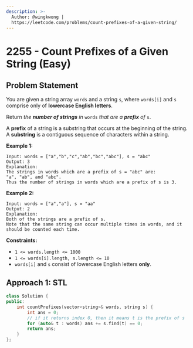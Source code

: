 ```yaml
---
description: >-
  Author: @wingkwong |
  https://leetcode.com/problems/count-prefixes-of-a-given-string/
---
```


# 2255 - Count Prefixes of a Given String (Easy)

## Problem Statement

You are given a string array `words` and a string `s`, where `words[i]` and `s` comprise only of **lowercase English letters**.

Return _the **number of strings** in_ `words` _that are a **prefix** of_ `s`.

A **prefix** of a string is a substring that occurs at the beginning of the string. A **substring** is a contiguous sequence of characters within a string.

&#x20;

**Example 1:**

```
Input: words = ["a","b","c","ab","bc","abc"], s = "abc"
Output: 3
Explanation:
The strings in words which are a prefix of s = "abc" are:
"a", "ab", and "abc".
Thus the number of strings in words which are a prefix of s is 3.
```

**Example 2:**

```
Input: words = ["a","a"], s = "aa"
Output: 2
Explanation:
Both of the strings are a prefix of s. 
Note that the same string can occur multiple times in words, and it should be counted each time.
```

**Constraints:**

* `1 <= words.length <= 1000`
* `1 <= words[i].length, s.length <= 10`
* `words[i]` and `s` consist of lowercase English letters **only**.

## Approach 1: STL

```cpp
class Solution {
public:
    int countPrefixes(vector<string>& words, string s) {
        int ans = 0;
        // if it returns index 0, then it means t is the prefix of s 
        for (auto& t : words) ans += s.find(t) == 0;
        return ans;
    }
};
```
